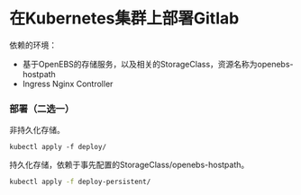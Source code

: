 # 在Kubernetes集群上部署Gitlab
依赖的环境：
- 基于OpenEBS的存储服务，以及相关的StorageClass，资源名称为openebs-hostpath
- Ingress Nginx Controller

### 部署（二选一）

非持久化存储。

```
kubectl apply -f deploy/
```

持久化存储，依赖于事先配置的StorageClass/openebs-hostpath。

```bash
kubectl apply -f deploy-persistent/
